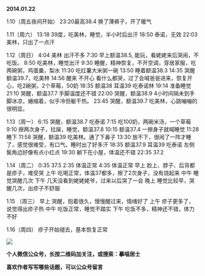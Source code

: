 
          
            
**2014.01.22**

1.10（周五夜间开始）
23:20最高38.4
换了薄裤子，开了暖气

1.11（周六）
13:18 39度，吃美林，睡觉，半小时后出汗
18:50 泰诺，无效
22:03 美林，只出了一点汗

1.12（周日）
4:04 美林 出汗不多
7:30 早上额温38.5, 能玩，看姥姥来后哭闹，不吃饭。
8:50 吃美林，睡觉出汗
9:30 睡醒，精神恢复，不开空调，穿居家服，吃两碗粥，鸡蛋羹，梨水
11:30 吃红薯大米粥一碗
13:50 睡着额温38.3
14:35 哭醒额温39.7，吃美林
14:56 醒来 不开心 看什么都哭，过了会喊爸爸进来，恢复开心，吃2碗粥，2个草莓，50奶
18:35 额温38 耳温39 吃泰诺林
19:14 准备睡觉
21:10 哭醒，额温37.7 手脚温度还不错
22:00 哭醒，额温38.9 4小时间隔未到手脚冰凉，蜷缩着，似乎冷但躯干热。
23:45 哭醒，额温39.7 吃美林，心跳嘣嘣的很明显。

1.13（周一）
6:15 哭醒，额温38.7 吃泰诺
7:15 吃100奶，两碗米汤，一个草莓
9:10 擦两次身子，拉屎，睡觉，额温37.8
10:15 额温37.4 一擦身子就喊睡觉
11:28 睡下
11:58 哭醒，额温39 吃美林。通了下鼻子
13:30 放不下，很闹了一阵才睡了，感觉很难受，有口气。睡时出了好多汗
18:35 额温37.9 耳温39 吃泰诺 左侧鬓角边好像有点小红点
19:30 躺下在小屋，体温还不错
22:35 37.2

1.14（周二）
0:35  37.5
2:35 体温正常
4:35 体温正常
早上 脸上、脖子、后背都是疹子，难受哭
上午 吃喝正常，体温37都多，擦了2次身子，没有烧起来
中午 睡觉哭醒几次
下午 几天没看到姥姥姥爷，过来以后哭了一会
晚上 睡觉比较早，哭醒几次，出疹子不舒服

1.15 （周三）
早上 哭醒，抱着很久，慢慢醒过来，情绪好了
上午 疹子更多了，说觉得出疹子热
中午 吃饭正常，睡觉不踏实
下午 吃饭不多，精神还不错，体力不好

1.16（周四）
疹子开始褪去，基本恢复正常



![](//upload-images.jianshu.io/upload_images/51001-174f7a4ae31018c9.jpg)





**个人微信公众号，长按二维码加关注，或搜索：摹喵居士**

**喜欢作者写写哪些话题，可以公众号留言**




          
        